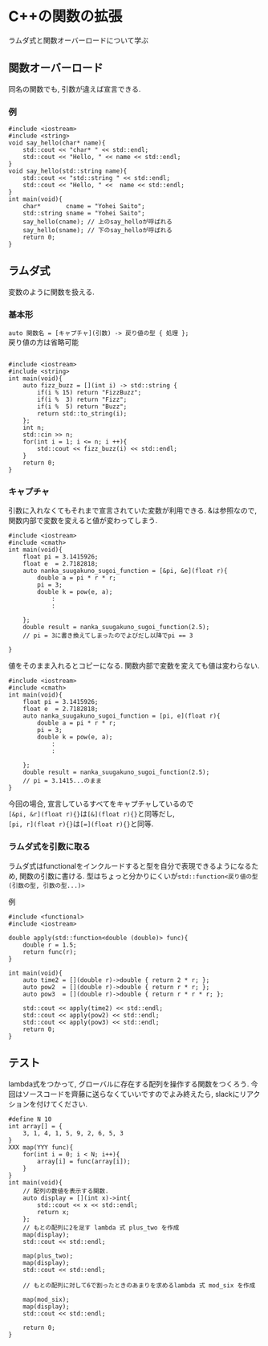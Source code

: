 
# C++の関数の拡張
ラムダ式と関数オーバーロードについて学ぶ 
## 関数オーバーロード
同名の関数でも, 引数が違えば宣言できる. 
### 例
```
#include <iostream>
#include <string>
void say_hello(char* name){
    std::cout << "char* " << std::endl;
    std::cout << "Hello, " << name << std::endl;
}
void say_hello(std::string name){
    std::cout << "std::string " << std::endl;
    std::cout << "Hello, " <<  name << std::endl;
}
int main(void){
    char*       cname = "Yohei Saito";
    std::string sname = "Yohei Saito";
    say_hello(cname); // 上のsay_helloが呼ばれる
    say_hello(sname); // 下のsay_helloが呼ばれる
    return 0;
}
```
## ラムダ式
変数のように関数を扱える. 
### 基本形
`auto 関数名 = [キャプチャ](引数) -> 戻り値の型 { 処理 };  `  
戻り値の方は省略可能

```

#include <iostream>
#include <string>
int main(void){
    auto fizz_buzz = [](int i) -> std::string {
        if(i % 15) return "FizzBuzz";
        if(i %  3) return "Fizz";
        if(i %  5) return "Buzz";
        return std::to_string(i);
    };
    int n;
    std::cin >> n;
    for(int i = 1; i <= n; i ++){
        std::cout << fizz_buzz(i) << std::endl;
    }
    return 0;
}
```
### キャプチャ

引数に入れなくてもそれまで宣言されていた変数が利用できる. 
&は参照なので, 関数内部で変数を変えると値が変わってしまう. 
```
#include <iostream>
#include <cmath>
int main(void){
    float pi = 3.1415926;
    float e  = 2.7182818;
    auto nanka_suugakuno_sugoi_function = [&pi, &e](float r){
        double a = pi * r * r;
        pi = 3;
        double k = pow(e, a);
            :
            :

    };
    double result = nanka_suugakuno_sugoi_function(2.5);
    // pi = 3に書き換えてしまったのでよびだし以降でpi == 3

}
```
 値をそのまま入れるとコピーになる. 
 関数内部で変数を変えても値は変わらない.
```
#include <iostream>
#include <cmath>
int main(void){
    float pi = 3.1415926;
    float e  = 2.7182818;
    auto nanka_suugakuno_sugoi_function = [pi, e](float r){
        double a = pi * r * r;
        pi = 3;
        double k = pow(e, a);
            :
            :

    };
    double result = nanka_suugakuno_sugoi_function(2.5);
    // pi = 3.1415...のまま
}
```
 今回の場合, 宣言しているすべてをキャプチャしているので  
 `[&pi, &r](float r){}`は`[&](float r){}`と同等だし,   
 `[pi, r](float r){}`は`[=](float r){}`と同等.   
### ラムダ式を引数に取る
ラムダ式はfunctionalをインクルードすると型を自分で表現できるようになるため, 
関数の引数に書ける. 
型はちょっと分かりにくいが`std::function<戻り値の型(引数の型, 引数の型...)>`

例
```
#include <functional>
#include <iostream>

double apply(std::function<double (double)> func){
    double r = 1.5;
    return func(r);
}

int main(void){
    auto time2 = [](double r)->double { return 2 * r; };
    auto pow2  = [](double r)->double { return r * r; };
    auto pow3  = [](double r)->double { return r * r * r; };

    std::cout << apply(time2) << std::endl;
    std::cout << apply(pow2) << std::endl;
    std::cout << apply(pow3) << std::endl;
    return 0;
}

```

## テスト

lambda式をつかって, グローバルに存在する配列を操作する関数をつくろう. 
今回はソースコードを齊藤に送らなくていいですのでよみ終えたら, 
slackにリアクションを付けてください.

```
#define N 10
int array[] = {
    3, 1, 4, 1, 5, 9, 2, 6, 5, 3 
}
XXX map(YYY func){
    for(int i = 0; i < N; i++){
        array[i] = func(array[i]);
    }
}
int main(void){
    // 配列の数値を表示する関数.  
    auto display = [](int x)->int{
        std::cout << x << std::endl;
        return x;
    };
    // もとの配列に2を足す lambda 式 plus_two を作成
    map(display);
    std::cout << std::endl;

    map(plus_two);
    map(display);
    std::cout << std::endl;

    // もとの配列に対して6で割ったときのあまりを求めるlambda 式 mod_six を作成
    
    map(mod_six);
    map(display);
    std::cout << std::endl;

    return 0;
}

```
